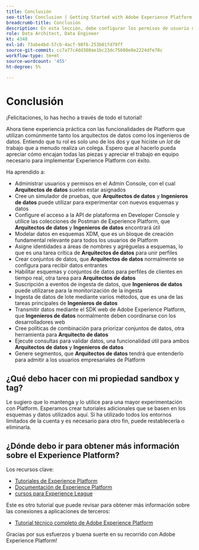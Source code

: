 ```yaml
---
title: Conclusión
seo-title: Conclusion | Getting Started with Adobe Experience Platform for Data Architects and Data Engineers
breadcrumb-title: Conclusión
description: En esta lección, debe configurar los permisos de usuario de Adobe Experience Platform mediante el Admin Console de Adobe.
role: Data Architect, Data Engineer
kt: 4348
exl-id: 73abe4bd-57cb-4acf-98f6-253b01fd79ff
source-git-commit: cc7a77c4dd380ae1bc23dc75608e8e2224dfe78c
workflow-type: tm+mt
source-wordcount: '455'
ht-degree: 5%

---
```


# Conclusión

<!--5min-->

¡Felicitaciones, lo has hecho a través de todo el tutorial!

Ahora tiene experiencia práctica con las funcionalidades de Platform que utilizan comúnmente tanto los arquitectos de datos como los ingenieros de datos. Entiendo que tu rol es solo uno de los dos y que hiciste un _lot_ de trabajo que a menudo realiza un colega. Espero que al hacerlo pueda apreciar cómo encajan todas las piezas y apreciar el trabajo en equipo necesario para implementar Experience Platform con éxito.

Ha aprendido a:

* Administrar usuarios y permisos en el Admin Console, con el cual **Arquitectos de datos** suelen estar asignados
* Cree un simulador de pruebas, que **Arquitectos de datos** y **Ingenieros de datos** puede utilizar para experimentar con nuevos esquemas y datos
* Configure el acceso a la API de plataforma en Developer Console y utilice las colecciones de Postman de Experience Platform, que **Arquitectos de datos** y **Ingenieros de datos** encontrará útil
* Modelar datos en esquemas XDM, que es un bloque de creación fundamental relevante para todos los usuarios de Platform
* Asigne identidades a áreas de nombres y agréguelas a esquemas, lo que es una tarea crítica de **Arquitectos de datos** para unir perfiles
* Crear conjuntos de datos, que **Arquitectos de datos** normalmente se configura para recibir datos entrantes
* Habilitar esquemas y conjuntos de datos para perfiles de clientes en tiempo real, otra tarea para **Arquitectos de datos**
* Suscripción a eventos de ingesta de datos, que **Ingenieros de datos** puede utilizarse para la monitorización de la ingesta
* Ingesta de datos de lote mediante varios métodos, que es una de las tareas principales de **Ingenieros de datos**
* Transmitir datos mediante el SDK web de Adobe Experience Platform, que **Ingenieros de datos** normalmente deben coordinarse con los desarrolladores web
* Cree políticas de combinación para priorizar conjuntos de datos, otra herramienta para **Arquitecto de datos**
* Ejecute consultas para validar datos, una funcionalidad útil para ambos **Arquitectos de datos** y **Ingenieros de datos**
* Genere segmentos, que **Arquitectos de datos** tendrá que entenderlo para admitir a los usuarios empresariales de Platform



## ¿Qué debo hacer con mi propiedad sandbox y tag?

Le sugiero que lo mantenga y lo utilice para una mayor experimentación con Platform. Esperamos crear tutoriales adicionales que se basen en los esquemas y datos utilizados aquí. Si ha utilizado todos los entornos limitados de la cuenta y es necesario para otro fin, puede restablecerla o eliminarla.

## ¿Dónde debo ir para obtener más información sobre el Experience Platform?

Los recursos clave:

* [Tutoriales de Experience Platform](https://experienceleague.adobe.com/docs/platform-learn/comprehensive-technical-tutorial/overview.html)
* [Documentación de Experience Platform](https://experienceleague.adobe.com/docs/experience-platform/landing/home.html?lang=es)
* [cursos para Experience League](https://experienceleague.adobe.com/?lang=es#dashboard/learning)

Este es otro tutorial que puede revisar para obtener más información sobre las conexiones a aplicaciones de terceros:

* [Tutorial técnico completo de Adobe Experience Platform](https://experienceleague.adobe.com/docs/platform-learn/comprehensive-technical-tutorial-v21/overview.html)

Gracias por sus esfuerzos y buena suerte en su recorrido con Adobe Experience Platform!
